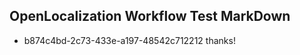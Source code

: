 ## OpenLocalization Workflow Test MarkDown
* b874c4bd-2c73-433e-a197-48542c712212 
thanks!<!--HONumber=Mar16_HO2-->
